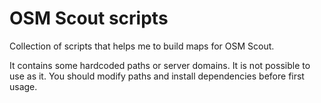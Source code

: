 # OSM Scout scripts

Collection of scripts that helps me to build maps for OSM Scout.

It contains some hardcoded paths or server domains. 
It is not possible to use as it. You should modify paths 
and install dependencies before first usage.
